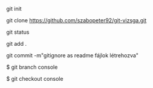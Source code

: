 git init

git clone https://github.com/szabopeter92/git-vizsga.git

git status 

git add . 

git commit -m"gitignore as readme fájlok létrehozva"


$ git branch console

$ git checkout console